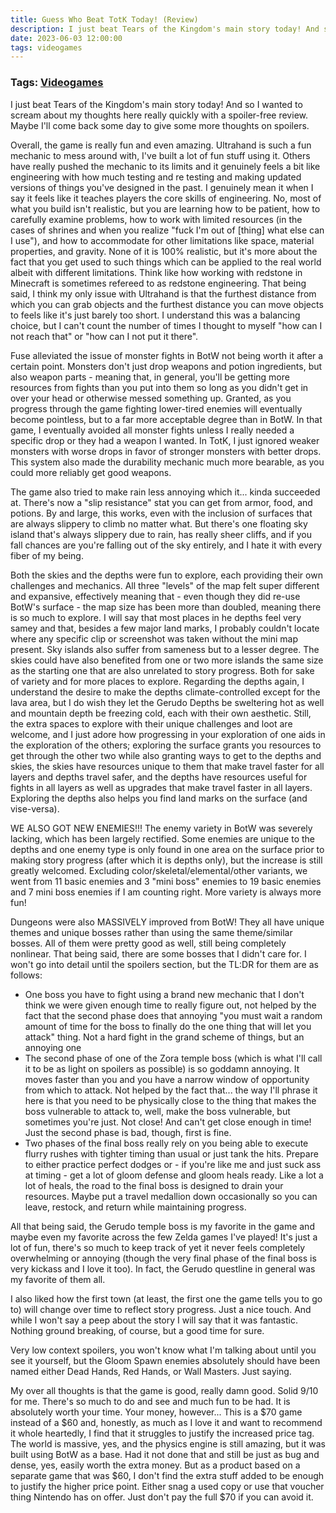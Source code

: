 ```yaml
---
title: Guess Who Beat TotK Today! (Review)
description: I just beat Tears of the Kingdom's main story today! And so I wanted to scream about my thoughts here really quickly with a spoiler-free review. Maybe I'll come back some day to give some more thoughts on spoilers.
date: 2023-06-03 12:00:00
tags: videogames
---
```

### Tags: [Videogames](/blog/tag/videogames)
I just beat Tears of the Kingdom's main story today! And so I wanted to scream about my thoughts here really quickly with a spoiler-free review. Maybe I'll come back some day to give some more thoughts on spoilers.

Overall, the game is really fun and even amazing. Ultrahand is such a fun mechanic to mess around with, I've built a lot of fun stuff using it. Others have really pushed the mechanic to its limits and it genuinely feels a bit like engineering with how much testing and re testing and making updated versions of things you've designed in the past. I genuinely mean it when I say it feels like it teaches players the core skills of engineering. No, most of what you build isn't realistic, but you are learning how to be patient, how to carefully examine problems, how to work with limited resources (in the cases of shrines and when you realize "fuck I'm out of \[thing\] what else can I use"), and how to accommodate for other limitations like space, material properties, and gravity. None of it is 100% realistic, but it's more about the fact that you get used to such things which can be applied to the real world albeit with different limitations. Think like how working with redstone in Minecraft is sometimes refereed to as redstone engineering. That being said, I think my only issue with Ultrahand is that the furthest distance from which you can grab objects and the furthest distance you can move objects to feels like it's just barely too short. I understand this was a balancing choice, but I can't count the number of times I thought to myself "how can I not reach that" or "how can I not put it there".

Fuse alleviated the issue of monster fights in BotW not being worth it after a certain point. Monsters don't just drop weapons and potion ingredients, but also weapon parts - meaning that, in general, you'll be getting more resources from fights than you put into them so long as you didn't get in over your head or otherwise messed something up. Granted, as you progress through the game fighting lower-tired enemies will eventually become pointless, but to a far more acceptable degree than in BotW. In that game, I eventually avoided all monster fights unless I really needed a specific drop or they had a weapon I wanted. In TotK, I just ignored weaker monsters with worse drops in favor of stronger monsters with better drops. This system also made the durability mechanic much more bearable, as you could more reliably get good weapons.

The game also tried to make rain less annoying which it... kinda succeeded at. There's now a "slip resistance" stat you can get from armor, food, and potions. By and large, this works, even with the inclusion of surfaces that are always slippery to climb no matter what. But there's one floating sky island that's always slippery due to rain, has really sheer cliffs, and if you fall chances are you're falling out of the sky entirely, and I hate it with every fiber of my being.

Both the skies and the depths were fun to explore, each providing their own challenges and mechanics. All three "levels" of the map felt super different and expansive, effectively meaning that - even though they did re-use BotW's surface - the map size has been more than doubled, meaning there is so much to explore. I will say that most places in he depths feel very samey and that, besides a few major land marks, I probably couldn't locate where any specific clip or screenshot was taken without the mini map present. Sky islands also suffer from sameness but to a lesser degree. The skies could have also benefited from one or two more islands the same size as the starting one that are also unrelated to story progress. Both for sake of variety and for more places to explore. Regarding the depths again, I understand the desire to make the depths climate-controlled except for the lava area, but I do wish they let the Gerudo Depths be sweltering hot as well and mountain depth be freezing cold, each with their own aesthetic. Still, the extra spaces to explore with their unique challenges and loot are welcome, and I just adore how progressing in your exploration of one aids in the exploration of the others; exploring the surface grants you resources to get through the other two while also granting ways to get to the depths and skies, the skies have resources unique to them that make travel faster for all layers and depths travel safer, and the depths have resources useful for fights in all layers as well as upgrades that make travel faster in all layers. Exploring the depths also helps you find land marks on the surface (and vise-versa).

WE ALSO GOT NEW ENEMIES!!! The enemy variety in BotW was severely lacking, which has been largely rectified. Some enemies are unique to the depths and one enemy type is only found in one area on the surface prior to making story progress (after which it is depths only), but the increase is still greatly welcomed. Excluding color/skeletal/elemental/other variants, we went from 11 basic enemies and 3 "mini boss" enemies to 19 basic enemies and 7 mini boss enemies if I am counting right. More variety is always more fun!

Dungeons were also MASSIVELY improved from BotW! They all have unique themes and unique bosses rather than using the same theme/similar bosses. All of them were pretty good as well, still being completely nonlinear. That being said, there are some bosses that I didn't care for. I won't go into detail until the spoilers section, but the TL:DR for them are as follows:

*   One boss you have to fight using a brand new mechanic that I don't think we were given enough time to really figure out, not helped by the fact that the second phase does that annoying "you must wait a random amount of time for the boss to finally do the one thing that will let you attack" thing. Not a hard fight in the grand scheme of things, but an annoying one
*   The second phase of one of the Zora temple boss (which is what I'll call it to be as light on spoilers as possible) is so goddamn annoying. It moves faster than you and you have a narrow window of opportunity from which to attack. Not helped by the fact that... the way I'll phrase it here is that you need to be physically close to the thing that makes the boss vulnerable to attack to, well, make the boss vulnerable, but sometimes you're just. Not close! And can't get close enough in time! Just the second phase is bad, though, first is fine.
*   Two phases of the final boss really rely on you being able to execute flurry rushes with tighter timing than usual or just tank the hits. Prepare to either practice perfect dodges or - if you're like me and just suck ass at timing - get a lot of gloom defense and gloom heals ready. Like a lot a lot of heals, the road to the final boss is designed to drain your resources. Maybe put a travel medallion down occasionally so you can leave, restock, and return while maintaining progress.

All that being said, the Gerudo temple boss is my favorite in the game and maybe even my favorite across the few Zelda games I've played! It's just a lot of fun, there's so much to keep track of yet it never feels completely overwhelming or annoying (though the very final phase of the final boss is very kickass and I love it too). In fact, the Gerudo questline in general was my favorite of them all.

I also liked how the first town (at least, the first one the game tells you to go to) will change over time to reflect story progress. Just a nice touch. And while I won't say a peep about the story I will say that it was fantastic. Nothing ground breaking, of course, but a good time for sure.

Very low context spoilers, you won't know what I'm talking about until you see it yourself, but the Gloom Spawn enemies absolutely should have been named either Dead Hands, Red Hands, or Wall Masters. Just saying.

My over all thoughts is that the game is good, really damn good. Solid 9/10 for me. There's so much to do and see and much fun to be had. It is absolutely worth your time. Your money, however... This is a $70 game instead of a $60 and, honestly, as much as I love it and want to recommend it whole heartedly, I find that it struggles to justify the increased price tag. The world is massive, yes, and the physics engine is still amazing, but it was built using BotW as a base. Had it not done that and still be just as bug and dense, yes, easily worth the extra money. But as a product based on a separate game that was $60, I don't find the extra stuff added to be enough to justify the higher price point. Either snag a used copy or use that voucher thing Nintendo has on offer. Just don't pay the full $70 if you can avoid it.
